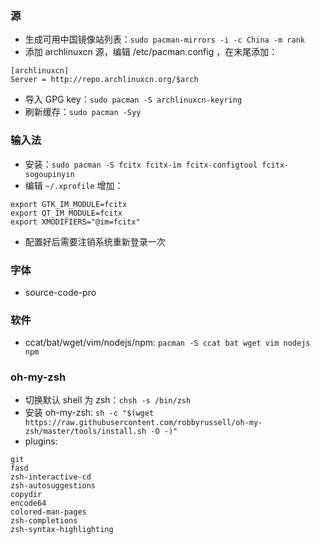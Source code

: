 ### 源
* 生成可用中国镜像站列表：`sudo pacman-mirrors -i -c China -m rank`
* 添加 archlinuxcn 源，编辑 /etc/pacman.config ，在末尾添加：
```
[archlinuxcn]
Server = http://repo.archlinuxcn.org/$arch
```
* 导入 GPG key：`sudo pacman -S archlinuxcn-keyring`
* 刷新缓存：`sudo pacman -Syy`

### 输入法
* 安装：`sudo pacman -S fcitx fcitx-im fcitx-configtool fcitx-sogoupinyin`
* 编辑 `~/.xprofile` 增加：
```
export GTK_IM_MODULE=fcitx
export QT_IM_MODULE=fcitx
export XMODIFIERS="@im=fcitx"
```
* 配置好后需要注销系统重新登录一次

### 字体
* source-code-pro

### 软件
* ccat/bat/wget/vim/nodejs/npm: 
`pacman -S ccat bat wget vim nodejs npm`

### oh-my-zsh
* 切换默认 shell 为 zsh：`chsh -s /bin/zsh`
* 安装 oh-my-zsh:
`sh -c "$(wget https://raw.githubusercontent.com/robbyrussell/oh-my-zsh/master/tools/install.sh -O -)"`
* plugins:
```
git
fasd
zsh-interactive-cd
zsh-autosuggestions
copydir
encode64
colored-man-pages
zsh-completions
zsh-syntax-highlighting
```
